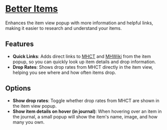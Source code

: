 # [Better Items](https://www.mousehuntgame.com/preferences.php?tab=mousehunt-improved-settings#mousehunt-improved-settings-better-better-item-view)

Enhances the item view popup with more information and helpful links, making it easier to research and understand your items.

## Features

- **Quick Links**: Adds direct links to [MHCT](https://mhct-win) and [MHWiki](https://mhwiki.hitgrab.com/wiki/index.php) from the item popup, so you can quickly look up item details and drop information.
- **Drop Rates**: Shows drop rates from MHCT directly in the item view, helping you see where and how often items drop.

## Options

- **Show drop rates**: Toggle whether drop rates from MHCT are shown in the item view popup.
- **Show item details on hover (in journal)**: When hovering over an item in the journal, a small popup will show the item's name, image, and how many you own.

